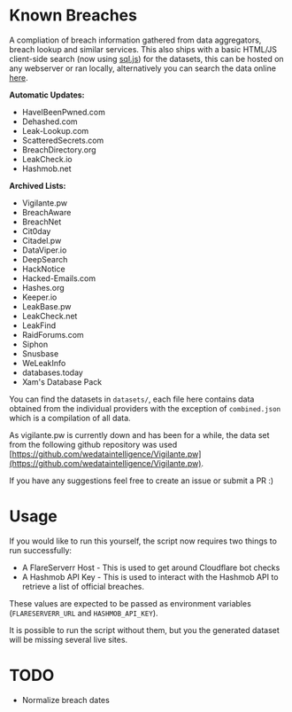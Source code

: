 # Known Breaches
A compliation of breach information gathered from data aggregators, breach lookup and similar services. This also ships with a basic HTML/JS client-side search (now using [sql.js](https://sql.js.org/#/)) for the datasets, this can be hosted on any webserver or ran locally, alternatively you can search the data online [here](https://breaches.dls.sh/).

**Automatic Updates:**
 - HaveIBeenPwned.com
 - Dehashed.com
 - Leak-Lookup.com
 - ScatteredSecrets.com
 - BreachDirectory.org
 - LeakCheck.io
 - Hashmob.net

**Archived Lists:**
 - Vigilante.pw
 - BreachAware
 - BreachNet
 - Cit0day
 - Citadel.pw
 - DataViper.io
 - DeepSearch
 - HackNotice
 - Hacked-Emails.com
 - Hashes.org
 - Keeper.io
 - LeakBase.pw
 - LeakCheck.net
 - LeakFind
 - RaidForums.com
 - Siphon
 - Snusbase
 - WeLeakInfo
 - databases.today
 - Xam's Database Pack

You can find the datasets in `datasets/`, each file here contains data obtained from the individual providers with the exception of `combined.json` which is a compilation of all data.

As vigilante.pw is currently down and has been for a while, the data set from the following github repository was used [https://github.com/wedataintelligence/Vigilante.pw](https://github.com/wedataintelligence/Vigilante.pw).

If you have any suggestions feel free to create an issue or submit a PR :)

# Usage
If you would like to run this yourself, the script now requires two things to run successfully:
 - A FlareServerr Host - This is used to get around Cloudflare bot checks
 - A Hashmob API Key - This is used to interact with the Hashmob API to retrieve a list of official breaches.

These values are expected to be passed as environment variables (`FLARESERVERR_URL` and `HASHMOB_API_KEY`).

It is possible to run the script without them, but you the generated dataset will be missing several live sites.

# TODO
 - Normalize breach dates